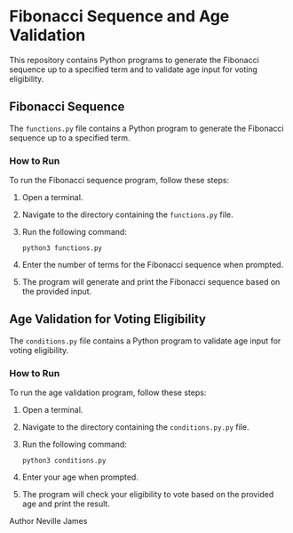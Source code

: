 # Fibonacci Sequence and Age Validation

This repository contains Python programs to generate the Fibonacci sequence up to a specified term and to validate age input for voting eligibility.

## Fibonacci Sequence

The `functions.py` file contains a Python program to generate the Fibonacci sequence up to a specified term.

### How to Run

To run the Fibonacci sequence program, follow these steps:

1. Open a terminal.
2. Navigate to the directory containing the `functions.py` file.
3. Run the following command:

   ```
   python3 functions.py
   ```

4. Enter the number of terms for the Fibonacci sequence when prompted.
5. The program will generate and print the Fibonacci sequence based on the provided input.

## Age Validation for Voting Eligibility

The `conditions.py` file contains a Python program to validate age input for voting eligibility.

### How to Run

To run the age validation program, follow these steps:

1. Open a terminal.
2. Navigate to the directory containing the `conditions.py.py` file.
3. Run the following command:

   ```
   python3 conditions.py
   ```

4. Enter your age when prompted.
5. The program will check your eligibility to vote based on the provided age and print the result.

Author
Neville James
